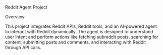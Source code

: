 Reddit Agent Project

Overview

This project integrates Reddit APIs, Reddit tools, and an AI-powered agent to interact with Reddit dynamically. The agent is designed to understand user intent and perform actions like fetching subreddit posts, searching for content, submitting posts and comments, and interacting with Reddit through API calls.